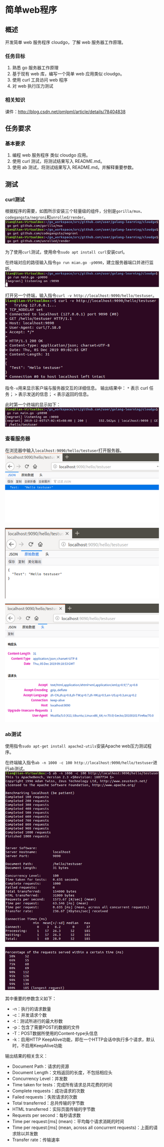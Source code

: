 # 简单web程序

## 概述
开发简单 web 服务程序 cloudgo，了解 web 服务器工作原理。

### 任务目标

1. 熟悉 go 服务器工作原理
2. 基于现有 web 库，编写一个简单 web 应用类似 cloudgo。
3. 使用 curl 工具访问 web 程序
4. 对 web 执行压力测试

### 相关知识

课件：http://blog.csdn.net/pmlpml/article/details/78404838

## 任务要求

### 基本要求

1. 编程 web 服务程序 类似 cloudgo 应用。
2. 使用 curl 测试，将测试结果写入 README.md。
3. 使用 ab 测试，将测试结果写入 README.md。并解释重要参数。

## 测试

### curl测试

根据程序的需要，如图所示安装三个轻量级的组件，分别是`gorilla/mux`、`codegangsta/negroni`和`unrolled/render`。
![](img/1.png)

为了使用`curl`测试，使用命令`sudo apt install curl`安装curl。

在终端对应的路径输入指令`go run mian.go -p9090`，建立服务器端口并进行监听。
![](img/2.png)

打开另一个终端，输入指令`curl -v http://localhost:9090/hello/testuser`。
![](img/3.png)

指令`-v`用来显示客户端与服务器交互的详细信息。
输出结果中：
`*` 表示 curl 任务；
`>` 表示发送的信息；
`<` 表示返回的信息。

此时第一个终端的显示如下：
![](img/4.png)

### 查看服务器

在浏览器中输入`localhost:9090/hello/testuser`打开服务器。
![](img/5.png)

![](img/6.png)

![](img/7.png)

### ab测试

使用指令`sudo apt-get install apache2-utils`安装Apache web压力测试程序。

在终端输入指令`ab -n 1000 -c 100 http://localhost:9090/hello/testuser`进行ab测试。
![](img/8.png)

![](img/9.png)

其中重要的参数含义如下：
* -n：执行的请求数量
* -c：并发请求个数
* -t：测试所进行的最大秒数
* -p：包含了需要POST的数据的文件
* -T：POST数据所使用的Content-type头信息
* -k：启用HTTP KeepAlive功能，即在一个HTTP会话中执行多个请求，默认时，不启用KeepAlive功能

输出结果的相关含义：
* Document Path：请求的资源
* Document Length：文档返回的长度，不包括相应头
* Concurrency Level：并发数
* Time taken for tests：完成所有请求总共花费的时间
* Complete requests：成功请求的次数
* Failed requests：失败请求的次数
* Total transferred：总共传输的字节数
* HTML transferred：实际页面传输的字节数
* Requests per second：每秒请求数
* Time per request:[ms] (mean)：平均每个请求消耗的时间
* Time per request:[ms] (mean, across all concurrent requests)：上面的请求除以并发数
* Transfer rate：传输速率
